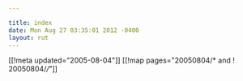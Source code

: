 ```yaml
---

title: index
date: Mon Aug 27 03:35:01 2012 -0400
layout: rut
---
```


[[!meta updated="2005-08-04"]]
[[!map pages="20050804/* and ! 20050804/*/*"]]
